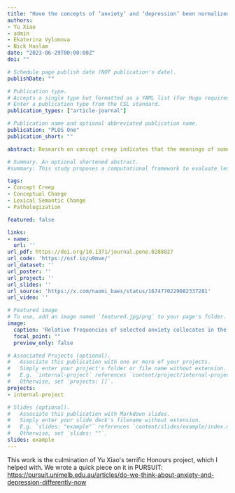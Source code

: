 ```yaml
---
title: "Have the concepts of ‘anxiety’ and ‘depression’ been normalized or pathologized? A corpus study of historical semantic change"
authors:
- Yu Xiao
- admin
- Ekaterina Vylomova
- Nick Haslam
date: "2023-06-29T00:00:00Z"
doi: ""

# Schedule page publish date (NOT publication's date).
publishDate: ""

# Publication type.
# Accepts a single type but formatted as a YAML list (for Hugo requirements).
# Enter a publication type from the CSL standard.
publication_types: ["article-journal"]

# Publication name and optional abbreviated publication name.
publication: "PLOS One"
publication_short: ""

abstract: Research on concept creep indicates that the meanings of some psychological concepts have broadened in recent decades. Some mental health-related concepts such as ‘trauma’, for example, have acquired more expansive meanings and come to refer to a wider range of events and experiences. ‘Anxiety’ and ‘depression’ may have undergone similar semantic inflation, driven by rising public attention and awareness. Critics have argued that everyday emotional experiences are increasingly pathologized, so that ‘depression’ and ‘anxiety’ have broadened to include sub-clinical experiences of sadness and worry. The possibility that these concepts have expanded to include less severe phenomena (vertical concept creep) was tested by examining changes in the emotional intensity of words in their vicinity (collocates) using two large historical text corpora, one academic and one general. The academic corpus contained >133 million words from psychology article abstracts published 1970–2018, and the general corpus (>500 million words) consisted of diverse text sources from the USA for the same period. We hypothesized that collocates of ‘anxiety’ and ‘depression’ would decline in average emotional severity over the study period. Contrary to prediction, the average severity of collocates for both words increased in both corpora, possibly due to growing clinical framing of the two concepts. The study findings therefore do not support a historical decline in the severity of ‘anxiety’ and ‘depression’ but do provide evidence for a rise in their pathologization.

# Summary. An optional shortened abstract.
#summary: This study proposes a computational framework to evaluate lexical semantic change in a way that economically integrates forms identified by historical linguists and uses it to analyze semantic shifts in mental health and mental illness.

tags:
- Concept Creep
- Conceptual Change
- Lexical Semantic Change
- Pathologization

featured: false

links:
- name: 
  url: ''
url_pdf: https://doi.org/10.1371/journal.pone.0288027
url_code: 'https://osf.io/u9mve/'
url_dataset: ''
url_poster: ''
url_project: ''
url_slides: ''
url_source: 'https://x.com/naomi_baes/status/1674770229082337281'
url_video: ''

# Featured image
# To use, add an image named `featured.jpg/png` to your page's folder. 
image:
  caption: 'Relative frequencies of selected anxiety collocates in the psychology abstracts corpus by decade.'
  focal_point: ""
  preview_only: false

# Associated Projects (optional).
#   Associate this publication with one or more of your projects.
#   Simply enter your project's folder or file name without extension.
#   E.g. `internal-project` references `content/project/internal-project/index.md`.
#   Otherwise, set `projects: []`.
projects:
- internal-project

# Slides (optional).
#   Associate this publication with Markdown slides.
#   Simply enter your slide deck's filename without extension.
#   E.g. `slides: "example"` references `content/slides/example/index.md`.
#   Otherwise, set `slides: ""`.
slides: example
---
```


This work is the culmination of Yu Xiao's terrific Honours project, which I helped with. We wrote a quick piece on it in PURSUIT: https://pursuit.unimelb.edu.au/articles/do-we-think-about-anxiety-and-depression-differently-now


